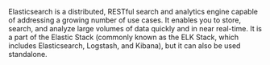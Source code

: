 Elasticsearch is a distributed, RESTful search and analytics engine capable of addressing a growing number of use cases. It enables you to store, search, and analyze large volumes of data quickly and in near real-time. It is a part of the Elastic Stack (commonly known as the ELK Stack, which includes Elasticsearch, Logstash, and Kibana), but it can also be used standalone.
